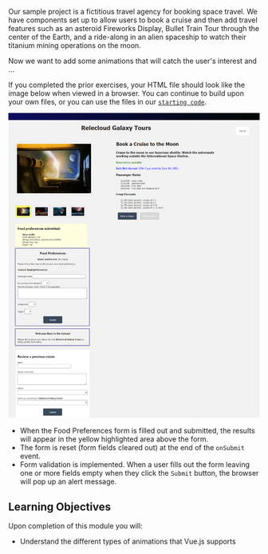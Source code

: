 Our sample project is a fictitious travel agency for booking space travel. We have components set up to allow users to book a cruise and then add travel features such as an asteroid Fireworks Display, Bullet Train Tour through the center of the Earth, and a ride-along in an alien spaceship to watch their titanium mining operations on the moon.

Now we want to add some animations that will catch the user's interest and ...

If you completed the prior exercises, your HTML file should look like the image below when viewed in a browser. You can continue to build upon your own files, or you can use the files in our [`starting code`](link).

![Screenshot showing the HTML page with a selected product image on the left and 4 thumbnail images below it. The first thumbnail from the left is highlighted with a yellow background. Product name and description are displayed on the right. Two components with forms are shown at the bottom left of the screen. A yellow highlighted area includes a listing of food preferences already submitted by the user.](../media/m10_start.png)
- When the Food Preferences form is filled out and submitted, the results will appear in the yellow highlighted area above the form.
- The form is reset (form fields cleared out) at the end of the `onSubmit` event.
- Form validation is implemented. When a user fills out the form leaving one or more fields empty when they click the `Submit` button, the browser will pop up an alert message.

## Learning Objectives

Upon completion of this module you will:

- Understand the different types of animations that Vue.js supports